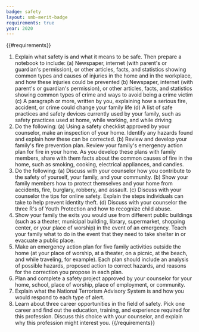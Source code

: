 ```yaml
---
badge: safety
layout: smb-merit-badge
requirements: true
year: 2020
---
```


{{#requirements}}
1. Explain what safety is and what it means to be safe. Then prepare a notebook to include:
    (a) Newspaper, internet (with parent's or guardian's permission), or other articles, facts, and statistics showing common types and causes of injuries in the home and in the workplace, and how these injuries could be prevented (b) Newspaper, internet (with parent's or guardian's permission), or other articles, facts, and statistics showing common types of crime and ways to avoid being a crime victim
    (c) A paragraph or more, written by you, explaining how a serious fire, accident, or crime could change your family life
    (d) A list of safe practices and safety devices currently used by your family, such as safety practices used at home, while working, and while driving
2. Do the following:
    (a) Using a safety checklist approved by your counselor, make an inspection of your home. Identify any hazards found and explain how these can be corrected.
    (b) Review and develop your family's fire prevention plan. Review your family's emergency action plan for fire in your home. As you develop these plans with family members, share with them facts about the common causes of fire in the home, such as smoking, cooking, electrical appliances, and candles.
3. Do the following:
    (a) Discuss with your counselor how you contribute to the safety of yourself, your family, and your community.
    (b) Show your family members how to protect themselves and your home from accidents, fire, burglary, robbery, and assault.
    (c) Discuss with your counselor the tips for online safety. Explain the steps individuals can take to help prevent identity theft.
    (d) Discuss with your counselor the three R's of Youth Protection and how to recognize child abuse.
4. Show your family the exits you would use from different public buildings (such as a theater, municipal building, library, supermarket, shopping center, or your place of worship) in the event of an emergency. Teach your family what to do in the event that they need to take shelter in or evacuate a public place.
5. Make an emergency action plan for five family activities outside the home (at your place of worship, at a theater, on a picnic, at the beach, and while traveling, for example). Each plan should include an analysis of possible hazards, proposed action to correct hazards, and reasons for the correction you propose in each plan.
6. Plan and complete a safety project approved by your counselor for your home, school, place of worship, place of employment, or community.
7. Explain what the National Terrorism Advisory System is and how you would respond to each type of alert.
8. Learn about three career opportunities in the field of safety. Pick one career and find out the education, training, and experience required for this profession. Discuss this choice with your counselor, and explain why this profession might interest you.
{{/requirements}}
